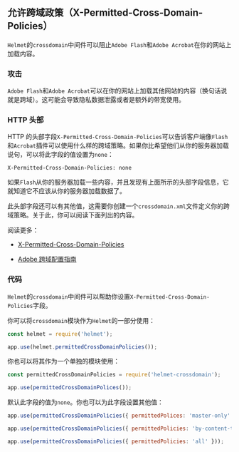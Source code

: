 ## 允许跨域政策（X-Permitted-Cross-Domain-Policies）

`Helmet`的`crossdomain`中间件可以阻止`Adobe Flash`和`Adobe Acrobat`在你的网站上加载内容。

### 攻击

`Adobe Flash`和`Adobe Acrobat`可以在你的网站上加载其他网站的内容（换句话说就是跨域）。这可能会导致隐私数据泄露或者是额外的带宽使用。

### HTTP 头部

HTTP 的头部字段`X-Permitted-Cross-Domain-Policies`可以告诉客户端像`Flash`和`Acrobat`插件可以使用什么样的跨域策略。如果你比希望他们从你的服务器加载说句，可以将此字段的值设置为`none`：

```
X-Permitted-Cross-Domain-Policies: none
```

如果`Flash`从你的服务器加载一些内容，并且发现有上面所示的头部字段信息，它就知道它不应该从你的服务器加载数据了。

此头部字段还可以有其他值，这需要你创建一个`crossdomain.xml`文件定义你的跨域策略。关于此，你可以阅读下面列出的内容。

阅读更多：

- [X-Permitted-Cross-Domain-Policies](https://www.owasp.org/index.php/OWASP_Secure_Headers_Project#xpcdp)

- [Adobe 跨域配置指南](https://www.adobe.com/devnet-docs/acrobatetk/tools/AppSec/xdomain.html)

### 代码

`Helmet`的`crossdomain`中间件可以帮助你设置`X-Permitted-Cross-Domain-Policies`字段。

你可以将`crossdomain`模块作为`Helmet`的一部分使用：

```javascript
const helmet = require('helmet');

app.use(helmet.permittedCrossDomainPolicies());
```

你也可以将其作为一个单独的模块使用：

```javascript
const permittedCrossDomainPolicies = require('helmet-crossdomain');

app.use(permittedCrossDomainPolices());
```

默认此字段的值为`none`。你也可以为此字段设置其他值：

```javascript
app.use(permittedCrossDomainPolicies({ permittedPolices: 'master-only' }));

app.use(permittedCrossDomainPolicies({ permittedPolicies: 'by-content-type' }));

app.use(permittedCrossDomainPolicies({ permittedPolicies: 'all' }));
```
